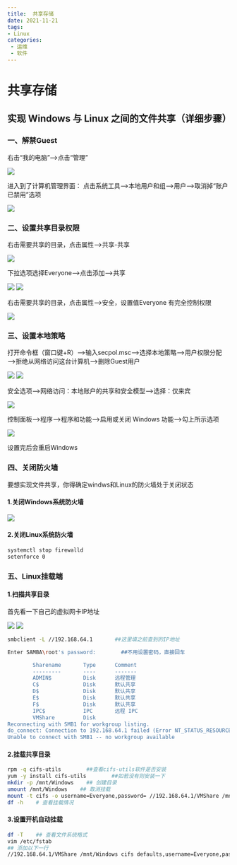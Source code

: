 ```yaml
---
title:  共享存储
date: 2021-11-21
tags:
- Linux
categories:
 - 运维
 - 软件
---
```


[参考链接]: https://blog.csdn.net/weixin_51486343/article/details/110120832
# 共享存储

## 实现 Windows 与 Linux 之间的文件共享（详细步骤）

### 一、解禁Guest

右击“我的电脑”——>点击“管理”

![](./img/20201125111229338.png)

进入到了计算机管理界面：
点击系统工具——>本地用户和组——>用户——>取消掉“账户已禁用”选项

![](./img/20201125111532330.png)

### 二、设置共享目录权限

右击需要共享的目录，点击属性——>共享-共享

![](./img/20201125132738647.png)

下拉选项选择Everyone——>点击添加——>共享

![](./img/20201125112444645.png)
![](./img/20201125132811848.png)

右击需要共享的目录，点击属性——>安全，设置值Everyone 有完全控制权限

![](./img/20211121212643.png)

### 三、设置本地策略

打开命令框（窗口键+R）——>输入secpol.msc——>选择本地策略——>用户权限分配——>拒绝从网络访问这台计算机——>删除Guest用户

![](./img/20201125112738345.png)
![](./img/20201125112832836.png)

安全选项——>网络访问：本地账户的共享和安全模型——>选择：仅来宾

![](./img/20201125113135499.png)

控制面板——>程序——>程序和功能——>启用或关闭 Windows 功能——>勾上所示选项

![](./img/2020112511383138.png)

设置完后会重启Windows

### 四、关闭防火墙

要想实现文件共享，你得确定windws和Linux的防火墙处于关闭状态

#### 1.关闭Windows系统防火墙

![](./img/2020112511341056.png)

#### 2.关闭Linux系统防火墙

```bash
systemctl stop firewalld
setenforce 0
```

### 五、Linux挂载端

#### 1.扫描共享目录

首先看一下自己的虚拟网卡IP地址

![](./img/20201125133538647.png)
![](./img/20201125133610249.png)

```bash
smbclient -L //192.168.64.1       ##这里填之前查到的IP地址

Enter SAMBA\root's password:        ##不用设置密码，直接回车

        Sharename       Type      Comment
        ---------       ----      -------
        ADMIN$          Disk      远程管理
        C$              Disk      默认共享
        D$              Disk      默认共享
        E$              Disk      默认共享
        F$              Disk      默认共享
        IPC$            IPC       远程 IPC
        VMShare         Disk      
Reconnecting with SMB1 for workgroup listing.
do_connect: Connection to 192.168.64.1 failed (Error NT_STATUS_RESOURCE_NAME_NOT_FOUND)
Unable to connect with SMB1 -- no workgroup available

```

#### 2.挂载共享目录

```bash
rpm -q cifs-utils        ##查看cifs-utils软件是否安装
yum -y install cifs-utils        ##如若没有则安装一下
mkdir -p /mnt/Windows    ## 创建目录
umount /mnt/Windows    ## 取消挂载
mount -t cifs -o username=Everyone,password= //192.168.64.1/VMShare /mnt/Windows    ##挂载共享目录
df -h    # 查看挂载情况
```

#### 3.设置开机自动挂载

```bash
df -T    ## 查看文件系统格式
vim /etc/fstab
## 添加以下一行
//192.168.64.1/VMShare /mnt/Windows cifs defaults,username=Everyone,password= 0 0
```